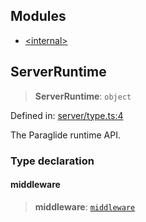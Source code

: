 ## Modules

- [\<internal\>](-internal-.md)

## ServerRuntime

> **ServerRuntime**: `object`

Defined in: [server/type.ts:4](https://github.com/opral/monorepo/tree/main/inlang/packages/paraglide/paraglide-js/src/compiler/server/type.ts)

The Paraglide runtime API.

### Type declaration

#### middleware

> **middleware**: [`middleware`](-internal-.md#middleware)
